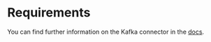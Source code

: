 # Requirements
<!-- to be updated -->
You can find further information on the Kafka connector in the [docs](https://docs.open-metadata.org/connectors/pipeline/databrickspipeline).
